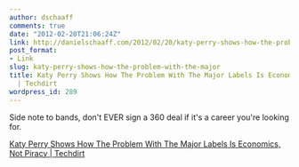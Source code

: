 ```yaml
---
author: dschaaff
comments: true
date: "2012-02-20T21:06:24Z"
link: http://danielschaaff.com/2012/02/20/katy-perry-shows-how-the-problem-with-the-major/
post_format:
- Link
slug: katy-perry-shows-how-the-problem-with-the-major
title: Katy Perry Shows How The Problem With The Major Labels Is Economics, Not Piracy
  | Techdirt
wordpress_id: 289
---
```


Side note to bands, don't EVER sign a 360 deal if it's a career you're looking for.

  
[Katy Perry Shows How The Problem With The Major Labels Is Economics, Not Piracy | Techdirt](http://www.techdirt.com/articles/20120214/02015317752/katy-perry-shows-how-problem-with-major-labels-is-economics-not-piracy.shtml)
